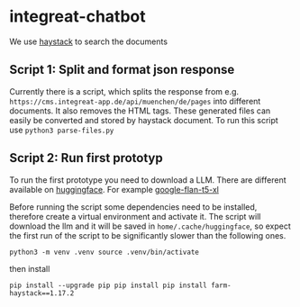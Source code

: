 # integreat-chatbot


We use [haystack](https://docs.haystack.deepset.ai/) to search the documents


## Script 1: Split and format json response
Currently there is a script, which splits the response from e.g. `https://cms.integreat-app.de/api/muenchen/de/pages` into different documents. It also removes the HTML tags. These generated files can easily be converted and stored by haystack document.
To run this script use `python3 parse-files.py`


## Script 2: Run first prototyp
To run the first prototype you need to download a LLM. There are different available on [huggingface](https://huggingface.co/). For example [google-flan-t5-xl](https://huggingface.co/google/flan-t5-xl)

Before running the script some dependencies need to be installed, therefore create a virtual environment and activate it. The script will download the llm and it will be saved in `home/.cache/huggingface`, so expect the first run of the script to be significantly slower than the following ones.

`python3 -m venv .venv
source .venv/bin/activate`

then install

`
pip install --upgrade pip
pip install pip install farm-haystack==1.17.2
`
